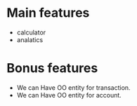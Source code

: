 # Main features
- calculator
- analatics
# Bonus features
- We can Have OO entity for transaction.
- We can Have OO entity for account.